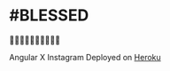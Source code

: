 # #BLESSED

🙏🙏🙏🙏🙏🙏🙏🙏🙏🙏

Angular X Instagram
Deployed on [Heroku](https://hashtagblessed.herokuapp.com/)

